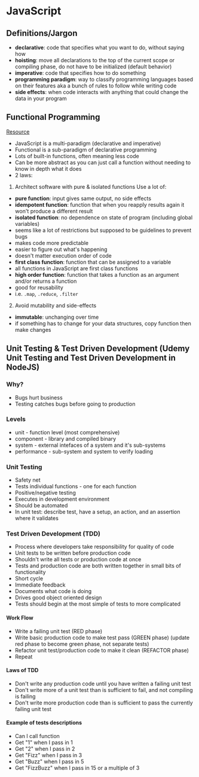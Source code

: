 # JavaScript

## Definitions/Jargon

- **declarative**: code that specifies what you want to do, without saying how
- **hoisting**: move all declarations to the top of the current scope or compiling phase, do not have to be initialized (default behavior)
- **imperative**: code that specifies how to do something
- **programming paradigm**: way to classify programming languages based on their features aka a bunch of rules to follow while writing code
- **side effects**: when code interacts with anything that could change the data in your program

## Functional Programming
[Resource](https://www.freecodecamp.org/news/functional-programming-in-javascript/)

- JavaScript is a multi-paradigm (declarative and imperative)
- Functional is a sub-paradigm of declarative programming
- Lots of built-in functions, often meaning less code
- Can be more abstract as you can just call a function without needing to know in depth what it does
- 2 laws:
1. Architect software with pure & isolated functions
Use a lot of:
- **pure function**: input gives same output, no side effects
- **idempotent function**: function that when you reapply results again it won't produce a different result
- **isolated function**: no dependence on state of program (including global variables)
- seems like a lot of restrictions but supposed to be guidelines to prevent bugs
- makes code more predictable
- easier to figure out what's happening
- doesn't matter execution order of code
- **first class function**: function that can be assigned to a variable
- all functions in JavaScript are first class functions
- **high order function**: function that takes a function as an argument and/or returns a function
- good for reusability
- i.e. `.map`, `.reduce`, `.filter`

2. Avoid mutability and side-effects
- **immutable**: unchanging over time
- if something has to change for your data structures, copy function then make changes

## Unit Testing & Test Driven Development (Udemy Unit Testing and Test Driven Development in NodeJS)
### Why?
- Bugs hurt business
- Testing catches bugs before going to production
### Levels
- unit - function level (most comprehensive)
- component - library and compiled binary
- system - external intefaces of a system and it's sub-systems
- performance - sub-system and system to verify loading
### Unit Testing
- Safety net
- Tests individual functions - one for each function
- Positive/negative testing
- Executes in development environment
- Should be automated
- In unit test: describe test, have a setup, an action, and an assertion where it validates
### Test Driven Development (TDD)
- Process where developers take responsibility for quality of code
- Unit tests to be written before production code
- Shouldn't write all tests or production code at once
- Tests and production code are both written together in small bits of functionality
- Short cycle
- Immediate feedback
- Documents what code is doing
- Drives good object oriented design
- Tests should begin at the most simple of tests to more complicated
#### Work Flow
- Write a failing unit test (RED phase)
- Write basic production code to make test pass (GREEN phase) (update red phase to become green phase, not separate tests)
- Refactor unit test/production code to make it clean (REFACTOR phase)
- Repeat
#### Laws of TDD
- Don't write any production code until you have written a failing unit test
- Don't write more of a unit test than is sufficient to fail, and not compiling is failing
- Don't write more production code than is sufficient to pass the currently failing unit test
#### Example of tests descriptions
- Can I call function
- Get "1" when I pass in 1
- Get "2" when I pass in 2
- Get "Fizz" when I pass in 3
- Get "Buzz" when I pass in 5
- Get "FizzBuzz" when I pass in 15 or a multiple of 3
